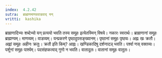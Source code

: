 ```yaml
---
index:  4.2.42
sutra:  ब्राह्मणमाणववाडवाद् यन्
vritti:  kashika 
---
```


ब्राह्मणादिभ्यः शब्देभ्यो यन् प्रत्ययो भवति तस्य समूहः इत्येतस्मिन् विषये। नकारः स्वरार्थः। ब्राह्मणानां समूहः ब्राह्मण्यम्। माणव्यम्। वाडव्यम्। यन्प्रकरणे पृष्ठादुपसङ्ख्यानम्। पृष्ठानां समूहः पृष्ठ्यः। अह्नः खः क्रतौ। अह्णां समूहः अहीनः क्रतुः। क्रतौ इति किम्? आह्नः। खण्डिकादिषु दर्शनादञ् भवति। पर्श्वा णस् वक्तव्यः। पर्शूनां समूहः पार्श्वम्। पदसंज्ञकत्वाद् गुणो न भवति। वातादूलः। वातानां समूहः वातूलः।

